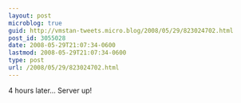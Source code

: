 ```yaml
---
layout: post
microblog: true
guid: http://vmstan-tweets.micro.blog/2008/05/29/823024702.html
post_id: 3055028
date: 2008-05-29T21:07:34-0600
lastmod: 2008-05-29T21:07:34-0600
type: post
url: /2008/05/29/823024702.html
---
```

4 hours later... Server up!

